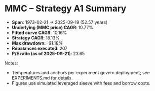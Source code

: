 # MMC – Strategy A1 Summary

- **Span**: 1973-02-21 → 2025-09-19 (52.57 years)
- **Underlying (MMC price) CAGR**: 10.77%
- **Fitted curve CAGR**: 10.16%
- **Strategy CAGR**: 18.13%
- **Max drawdown**: -91.18%
- **Rebalances executed**: 207
- **P/E ratio (as of 2025-09-21)**: 23.65

Notes:

- Temperatures and anchors per experiment govern deployment; see EXPERIMENTS.md for details.
- Figures use simulated leveraged sleeve with fees and borrow costs.

